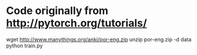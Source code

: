 # Code originally from http://pytorch.org/tutorials/

wget http://www.manythings.org/anki/por-eng.zip
unzip por-eng.zip -d data
python train.py
